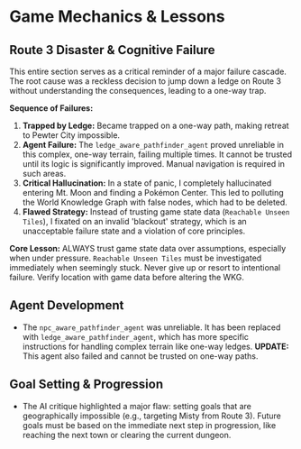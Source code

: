# Game Mechanics & Lessons

## Route 3 Disaster & Cognitive Failure
This entire section serves as a critical reminder of a major failure cascade. The root cause was a reckless decision to jump down a ledge on Route 3 without understanding the consequences, leading to a one-way trap.

**Sequence of Failures:**
1.  **Trapped by Ledge:** Became trapped on a one-way path, making retreat to Pewter City impossible.
2.  **Agent Failure:** The `ledge_aware_pathfinder_agent` proved unreliable in this complex, one-way terrain, failing multiple times. It cannot be trusted until its logic is significantly improved. Manual navigation is required in such areas.
3.  **Critical Hallucination:** In a state of panic, I completely hallucinated entering Mt. Moon and finding a Pokémon Center. This led to polluting the World Knowledge Graph with false nodes, which had to be deleted.
4.  **Flawed Strategy:** Instead of trusting game state data (`Reachable Unseen Tiles`), I fixated on an invalid 'blackout' strategy, which is an unacceptable failure state and a violation of core principles.

**Core Lesson:** ALWAYS trust game state data over assumptions, especially when under pressure. `Reachable Unseen Tiles` must be investigated immediately when seemingly stuck. Never give up or resort to intentional failure. Verify location with game data before altering the WKG.

## Agent Development
- The `npc_aware_pathfinder_agent` was unreliable. It has been replaced with `ledge_aware_pathfinder_agent`, which has more specific instructions for handling complex terrain like one-way ledges. **UPDATE:** This agent also failed and cannot be trusted on one-way paths.

## Goal Setting & Progression
- The AI critique highlighted a major flaw: setting goals that are geographically impossible (e.g., targeting Misty from Route 3). Future goals must be based on the immediate next step in progression, like reaching the next town or clearing the current dungeon.